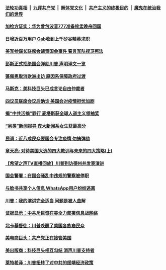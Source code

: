 

####  [法轮功真相](../../../../basic/blob/master/README.md?t=01132231) &nbsp;|&nbsp; [九评共产党](../../../../9ping.md/blob/master/README.md?t=01132231) &nbsp;|&nbsp; [解体党文化](../../../../jtdwh.md/blob/master/README.md?t=01132231)  &nbsp;|&nbsp; [共产主义的终极目的](../../../../gczydzjmd.md/blob/master/README.md?t=01132231) &nbsp;|&nbsp; [魔鬼在统治我们的世界](../../../../mgztzwmdsj.md/blob/master/README.md?t=01132231) 

#### [加检方证实：华为曾包波音777准备接孟晚舟回国 ](../pages/soh6/463346.md?t=01132231) 
#### [日增近百万用户 Gab收到上千矽谷精英求职](../pages/soh6/463277.md?t=01132231) 
#### [美军参谋长联席会谴责国会事件 誓言军队捍卫宪法](../pages/soh6/463262.md?t=01132231) 
#### [彭斯正式拒绝国会弹劾川普 声明译文一览](../pages/soh6/463253.md?t=01132231) 
#### [蓬佩奥取消欧洲出访 原因系保障政府过渡](../pages/soh6/463244.md?t=01132231) 
#### [马斯克：美科技巨头已成言论自由仲裁者](../pages/soh6/463229.md?t=01132231) 
#### [四议员联席会议后确诊 美国会对疫情担忧加剧](../pages/soh6/463205.md?t=01132231) 
#### [揭“中共活摘”罪行 麦塔斯获全球人道主义领袖奖](../pages/soh6/463154.md?t=01132231) 
#### [“另类”新闻报导 宾大新闻系女生获最高分](../pages/soh6/463136.md?t=01132231) 
#### [民调：近八成民众要国会专注疫情 勿搞弹劾](../pages/soh6/463112.md?t=01132231) 
#### [章天亮: 对待美国大选的四大教训与未来的四大策略(上)](../pages/soh6/463145.md?t=01132231) 
#### [【希望之声TV直播回放】川普到访德州并发表演讲](../pages/soh6/463148.md?t=01132231) 
#### [国会警署：在国会骚乱中违规的警察被停职](../pages/soh6/463133.md?t=01132231) 
#### [与脸书共享个人信息 WhatsApp用户纷纷逃离](../pages/soh6/463130.md?t=01132231) 
#### [川普：我的演讲完全适当 问题是被人曲解](../pages/soh6/463124.md?t=01132231) 
#### [证据显示：中共斥巨资在美全力部署信息战网络](../pages/soh6/463103.md?t=01132231) 
#### [北卡基督徒：川普唤醒了美国各族裔民众](../pages/soh6/463106.md?t=01132231) 
#### [美电商巨头：共产党正在接管美国](../pages/soh6/463109.md?t=01132231) 
#### [美出版商：科技巨头相互勾结 消声川普支持者](../pages/soh6/463076.md?t=01132231) 
#### [莱特希泽：川普扭转了对中共的绥靖经济政策 ](../pages/soh6/463028.md?t=01132231) 
